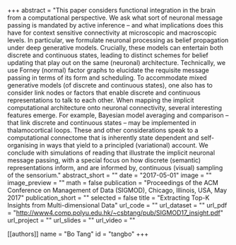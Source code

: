 +++
abstract = "This paper considers functional integration in the brain from a computational perspective. We ask what sort of neuronal message passing is mandated by active inference – and what implications does this have for context sensitive connectivity at microscopic and macroscopic levels. In particular, we formulate neuronal processing as belief propagation under deep generative models. Crucially, these models can entertain both discrete and continuous states, leading to distinct schemes for belief updating that play out on the same (neuronal) architecture. Technically, we use Forney (normal) factor graphs to elucidate the requisite message passing in terms of its form and scheduling. To accommodate mixed generative models (of discrete and continuous states), one also has to consider link nodes or factors that enable discrete and continuous representations to talk to each other. When mapping the implicit computational architecture onto neuronal connectivity, several interesting features emerge. For example, Bayesian model averaging and comparison – that link discrete and continuous states – may be implemented in thalamocortical loops. These and other considerations speak to a computational connectome that is inherently state dependent and self-organising in ways that yield to a principled (variational) account. We conclude with simulations of reading that illustrate the implicit neuronal message passing, with a special focus on how discrete (semantic) representations inform, and are informed by, continuous (visual) sampling of the sensorium."
abstract_short = ""
date = "2017-05-01"
image = ""
image_preview = ""
math = false
publication = "Proceedings of the ACM Conference on Management of Data (SIGMOD), Chicago, Illinois, USA, May 2017"
publication_short = ""
selected = false
title = "Extracting Top-K Insights from Multi-dimensional Data"
url_code = ""
url_dataset = ""
url_pdf = "http://www4.comp.polyu.edu.hk/~csbtang/pub/SIGMOD17_insight.pdf"
url_project = ""
url_slides = ""
url_video = ""

[[authors]]
    name = "Bo Tang"
    id = "tangbo"
+++
